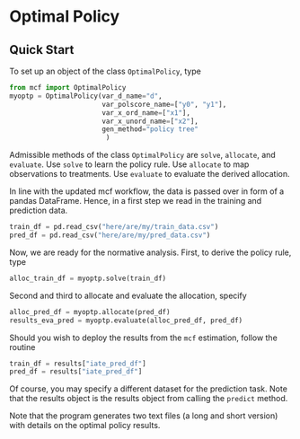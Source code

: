 # Optimal Policy

## Quick Start

To set up an object of the class ``OptimalPolicy``, type

```python
from mcf import OptimalPolicy
myoptp = OptimalPolicy(var_d_name="d",
                       var_polscore_name=["y0", "y1"],
                       var_x_ord_name=["x1"],
                       var_x_unord_name=["x2"],
                       gen_method="policy tree"
                        )
```

Admissible methods of the class ``OptimalPolicy`` are ``solve``, ``allocate``, and ``evaluate``. Use ``solve`` to learn the policy rule. Use ``allocate`` to map observations to treatments. Use ``evaluate`` to evaluate the derived allocation.

In line with the updated mcf workflow, the data is passed over in form of a pandas DataFrame. Hence, in a first step we read in the training and prediction data.

```python
train_df = pd.read_csv("here/are/my/train_data.csv")
pred_df = pd.read_csv("here/are/my/pred_data.csv")
```
Now, we are ready for the normative analysis. First, to derive the policy rule, type

```python
alloc_train_df = myoptp.solve(train_df)
```

Second and third to allocate and evaluate the allocation, specify

```python
alloc_pred_df = myoptp.allocate(pred_df)
results_eva_pred = myoptp.evaluate(alloc_pred_df, pred_df)
```
Should you wish to deploy the results from the ``mcf`` estimation, follow the routine

```python
train_df = results["iate_pred_df"]
pred_df = results["iate_pred_df"]
```
Of course, you may specify a different dataset for the prediction task. Note that the results object is the results object from calling the ``predict`` method.

Note that the program generates two text files (a long and short version) with details on the optimal policy results.
